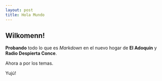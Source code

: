 ```yaml
---
layout: post
title: Hola Mundo
---
```


## Wilkomenn!

**Probando** todo lo que es _Markdown_ en el nuevo hogar de **El Adoquín** y **Radio Despierta Conce**.

Ahora a por los temas.

Yujú!
